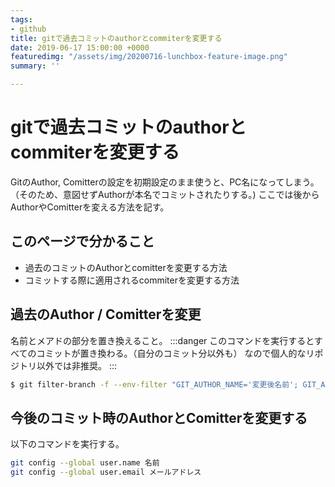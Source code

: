 ```yaml
---
tags:
- github
title: gitで過去コミットのauthorとcommiterを変更する
date: 2019-06-17 15:00:00 +0000
featuredimg: "/assets/img/20200716-lunchbox-feature-image.png"
summary: ''

---
```

# gitで過去コミットのauthorとcommiterを変更する
GitのAuthor, Comitterの設定を初期設定のまま使うと、PC名になってしまう。
（そのため、意図せずAuthorが本名でコミットされたりする。)
ここでは後からAuthorやComitterを変える方法を記す。
## このページで分かること
- 過去のコミットのAuthorとcomitterを変更する方法
- コミットする際に適用されるcommiterを変更する方法

## 過去のAuthor / Comitterを変更
名前とメアドの部分を置き換えること。
:::danger
このコマンドを実行するとすべてのコミットが置き換わる。（自分のコミット分以外も）
なので個人的なリポジトリ以外では非推奨。
:::
``` sh
$ git filter-branch -f --env-filter "GIT_AUTHOR_NAME='変更後名前'; GIT_AUTHOR_EMAIL='変更後メールアドレス'; GIT_COMMITTER_NAME='変更後名前'; GIT_COMMITTER_EMAIL='変更後メールアドレス';" HEAD 
```

## 今後のコミット時のAuthorとComitterを変更する
以下のコマンドを実行する。
``` sh
git config --global user.name 名前
git config --global user.email メールアドレス
```